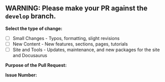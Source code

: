 ## **WARNING**: Please make your PR against the `develop` branch.

**Select the type of change:**
<!-- What types of changes does your code introduce? Put an `x` in all the boxes that apply: -->
- [ ] Small Changes - Typos, formatting, slight revisions
- [ ] New Content - New features, sections, pages, tutorials
- [ ] Site and Tools - Updates, maintenance, and new packages for the site and Docusaurus

**Purpose of the Pull Request:**
<!-- Describe what the PR fixes or adds. -->

**Issue Number:**
<!-- Post the issue or ticket number addressed by the PR. -->